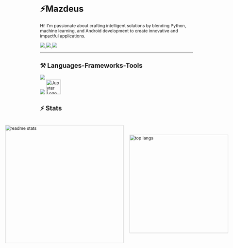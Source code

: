 # ⚡Mazdeus

Hi! I'm passionate about crafting intelligent solutions by blending Python, machine learning, and Android development to create innovative and impactful applications.

<a href="mailto:fadhilcr1@gmail.com">
  <img src="https://img.shields.io/badge/Gmail-333333?style=for-the-badge&logo=gmail&logoColor=red" />
</a>
<a href="https://www.linkedin.com/in/mazdeus" target="_blank">
  <img src="https://img.shields.io/badge/LinkedIn-0077B5?style=for-the-badge&logo=linkedin&logoColor=white" target="_blank" />
</a>
<a href="" target="_blank">
   <img src="https://img.shields.io/badge/Portfolio-FF5722?style=for-the-badge&logo=todoist&logoColor=white" target="_blank" />
</a>

---

<h2 align="letf">⚒️ Languages-Frameworks-Tools</h2>
<div align="left">
    <img src="https://skillicons.dev/icons?i=vscode,c,html,css,javascript,java,idea,github,git" /><br>
    <img src="https://skillicons.dev/icons?i=figma,dart,flutter,python,postgresql" />
    <img src="https://upload.wikimedia.org/wikipedia/commons/3/38/Jupyter_logo.svg" alt="Jupyter Logo" width="48" height="48" /><br>
</div>

<h2 align="left">⚡ Stats</h2>
<br>
<div align="left" style="display: flex; justify-content: center; align-items: center; gap: 20px;">
  <img width=390 src="https://github-readme-stats.vercel.app/api?username=Mazdeus&count_private=true&show_icons=true&theme=react&rank_icon=github&border_radius=10" alt="readme stats" />
  <img width=325 src="https://github-readme-stats.vercel.app/api/top-langs/?username=Mazdeus&hide=HTML&langs_count=8&layout=compact&theme=react&border_radius=10&size_weight=0.5&count_weight=0.5&exclude_repo=github-readme-stats" alt="top langs" />
</div>
